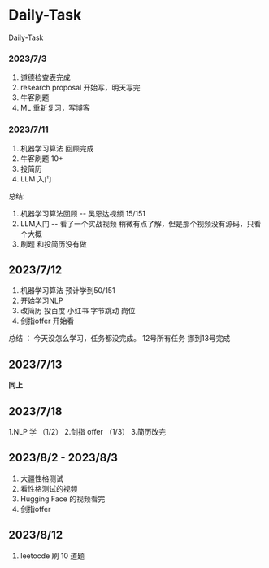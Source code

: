 # Daily-Task
Daily-Task

### 2023/7/3
1. 道德检查表完成
2. research proposal 开始写，明天写完
3. 牛客刷题
4. ML 重新复习，写博客
   

### 2023/7/11
 1. 机器学习算法 回顾完成  
 2. 牛客刷题 10+
 3. 投简历
 4. LLM 入门

总结:
1. 机器学习算法回顾 -- 吴恩达视频 15/151
2. LLM入门  -- 看了一个实战视频 稍微有点了解，但是那个视频没有源码，只看个大概
3. 刷题 和投简历没有做

## 2023/7/12
1. 机器学习算法 预计学到50/151
2. 开始学习NLP
3. 改简历 投百度 小红书 字节跳动 岗位
4. 剑指offer 开始看

总结 ： 今天没怎么学习，任务都没完成。 12号所有任务 挪到13号完成




## 2023/7/13

**同上** 

## 2023/7/18
1.NLP 学 （1/2）
2.剑指 offer （1/3）
3.简历改完 

## 2023/8/2 - 2023/8/3
1. 大疆性格测试
2. 看性格测试的视频
3. Hugging Face 的视频看完
4. 剑指offer

## 2023/8/12
1. leetocde 刷 10 道题
 



